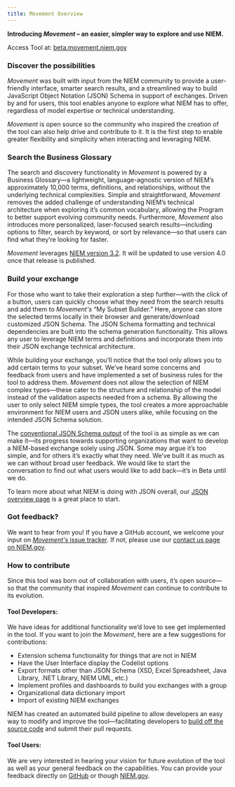 ```yaml
---
title: Movement Overview
---
```


<b>Introducing <i>Movement</i> – an easier, simpler way to explore and use NIEM.</b>

Access Tool at: <a href="https://beta.movement.niem.gov">beta.movement.niem.gov</a>
 
<h3>Discover the possibilities</h3>

<i>Movement</i> was built with input from the NIEM community to provide a user-friendly interface, smarter search results, and a streamlined way to build JavaScript Object Notation (JSON) Schema in support of exchanges. Driven by and for users, this tool enables anyone to explore what NIEM has to offer, regardless of model expertise or technical understanding. 

<i>Movement</i> is open source so the community who inspired the creation of the tool can also help drive and contribute to it. It is the first step to enable greater flexibility and simplicity when interacting and leveraging NIEM.

<h3>Search the Business Glossary</h3>

The search and discovery functionality in <i>Movement</i> is powered by a Business Glossary—a lightweight, language-agnostic version of NIEM’s approximately 10,000 terms, definitions, and relationships, without the underlying technical complexities. Simple and straightforward, <i>Movement</i> removes the added challenge of understanding NIEM’s technical architecture when exploring it’s common vocabulary, allowing the Program to better support evolving community needs. Furthermore, <i>Movement</i> also introduces more personalized, laser-focused search results—including options to filter, search by keyword, or sort by relevance—so that users can find what they’re looking for faster. 

<i>Movement</i> leverages <a href="https://github.com/NIEM/NIEM-Releases">NIEM version 3.2</a>. It will be updated to use version 4.0 once that release is published.

<h3>Build your exchange</h3>

For those who want to take their exploration a step further—with the click of a button, users can quickly choose what they need from the search results and add them to <i>Movement's</i> “My Subset Builder.” Here, anyone can store the selected terms locally in their browser and generate/download customized JSON Schema. The JSON Schema formatting and technical dependencies are built into the schema generation functionality. This allows any user to leverage NIEM terms and definitions and incorporate them into their JSON exchange technical architecture.

While building your exchange, you'll notice that the tool only allows you to add certain terms to your subset. We’ve heard some concerns and feedback from users and have implemented a set of business rules for the tool to address them. <i>Movement</i> does not allow the selection of NIEM complex types—these cater to the structure and relationship of the model instead of the validation aspects needed from a schema. By allowing the user to only select NIEM simple types, the tool creates a more approachable environment for NIEM users and JSON users alike, while focusing on the intended JSON Schema solution.

The <a href="https://niem.github.io/movement/json-schema-output/">conventional JSON Schema output</a> of the tool is as simple as we can make it—its progress towards supporting organizations that want to develop a NIEM-based exchange solely using JSON.  Some may argue it’s too simple, and for others it’s exactly what they need. We’ve built it as much as we can without broad user feedback. We would like to start the conversation to find out what users would like to add back—it’s in Beta until we do. 

To learn more about what NIEM is doing with JSON overall, our <a href="https://www.niem.gov/techhub/json/">JSON overview page</a> is a great place to start.

<h3>Got feedback?</h3>

We want to hear from you! If you have a GitHub account, we welcome your input on <a href="https://github.com/NIEM/Movement/issues"><i>Movement's</i> issue tracker</a>. If not, please use our <a href="https://www.niem.gov/contact-us">contact us page on NIEM.gov</a>.  

<h3>How to contribute</h3>

Since this tool was born out of collaboration with users, it’s open source—so that the community that inspired <i>Movement</i> can continue to contribute to its evolution. 

<h4>Tool Developers:</h4>

We have ideas for additional functionality we’d love to see get implemented in the tool. If you want to join the <i>Movement</i>, here are a few suggestions for contributions: 

* Extension schema functionality for things that are not in NIEM
*	Have the User Interface display the Codelist options 
*	Export formats other than JSON Schema (XSD, Excel Spreadsheet, Java Library, .NET Library, NIEM UML, etc.)
*	Implement profiles and dashboards to build you exchanges with a group
*	Organizational data dictionary import
*	Import of existing NIEM exchanges

NIEM has created an automated build pipeline to allow developers an easy way to modify and improve the tool—facilitating developers to <a href="https://github.com/NIEM/Movement">build off the source code</a> and submit their pull requests.

<h4>Tool Users:</h4>

We are very interested in hearing your vision for future evolution of the tool as well as your general feedback on the capabilities. You can provide your feedback directly on <a href="https://github.com/NIEM/Movement/issues">GitHub</a> or though <a href="https://www.niem.gov/contact-us">NIEM.gov</a>. 
